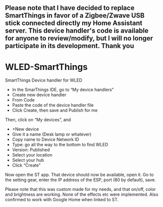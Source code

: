 ## Please note that I have decided to replace SmartThings in favor of a Zigbee/Zwave USB stick connected directly my Home Assistant server. This device handler's code is available for anyone to review/modify, but I will no longer participate in its development. Thank you ##

# WLED-SmartThings
SmartThings Device handler for WLED

 - In the SmarThings IDE, go to “My device handlers”
 - Create new device handler
 - From Code
 - Paste the code of the device handler file
 - Click Create, then save and Publish for me


Then, click on “My devices”, and

 - +New device
 - Give it a name (Desk lamp or whatever)
 - Copy name to Device Network ID
 - Type: go all the way to the bottom to find WLED
 - Version: Published
 - Select your location
 - Select your hub
 - Click “Create”


Now open the ST app. That device should now be available, open it. Go to the setting gear, enter the IP address of the ESP, port (80 by default), save.

Please note that this was custom made for my needs, and that on/off, color and brightness are working. None of the effects etc were implemented. Also confirmed to work with Google Home when linked to ST.
